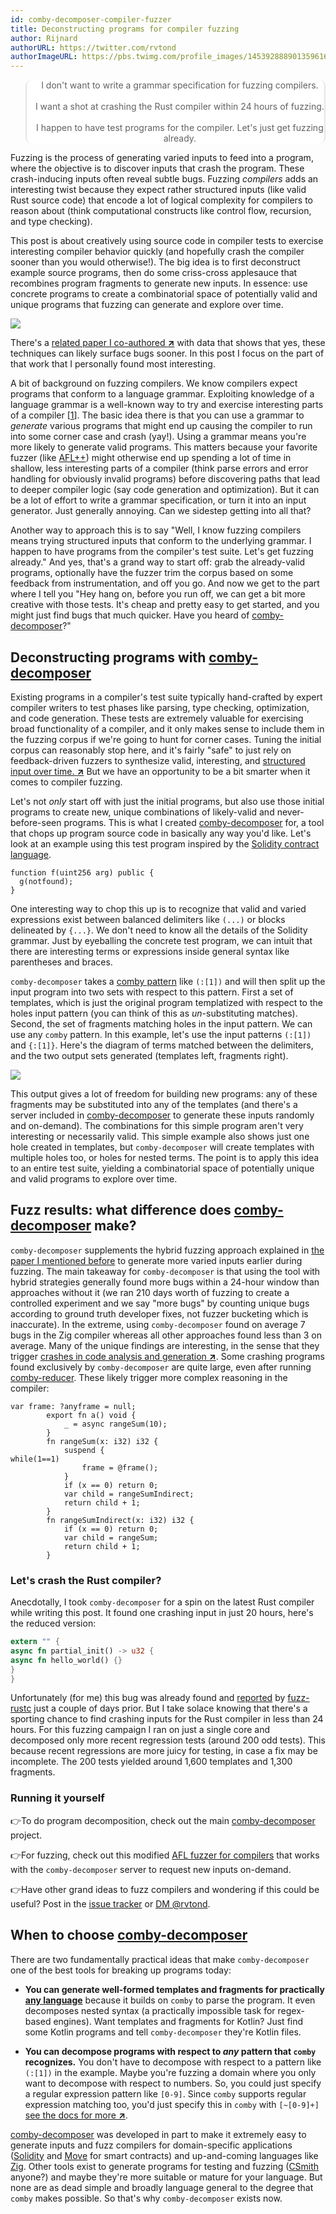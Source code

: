 ```yaml
---
id: comby-decomposer-compiler-fuzzer
title: Deconstructing programs for compiler fuzzing
author: Rijnard
authorURL: https://twitter.com/rvtond
authorImageURL: https://pbs.twimg.com/profile_images/1453928889013596163/PHv3cB1g_400x400.jpg 
---
```


<style>
table td {
   padding: 0px;
   border: none;
}
table tr {
   padding: 0px;
   border: none;
}
blockquote {
    text-align: center;
    background: white;
    border: 2px solid rgba(1, 1, 1, .1);
    border-radius: 10px;
    border-top: 0px;
    border-bottom: 0px;
#    border-right: 0px;
#    border-left: 0px;
}
</style>

> I don't want to write a grammar specification for fuzzing compilers. <br><br> I want a shot at crashing the Rust compiler within 24 hours of fuzzing. <br><br> I happen to have test programs for the compiler. Let's just get fuzzing already.


Fuzzing is the process of generating varied inputs to feed into a program,
where the objective is to discover inputs that crash the program.  These
crash-inducing inputs often reveal subtle bugs.  Fuzzing _compilers_ adds an
interesting twist because they expect rather structured inputs (like valid Rust
source code) that encode a lot of logical complexity for compilers to reason
about (think computational constructs like control flow, recursion, and type
checking). 

This post is about creatively using source code in compiler tests to exercise
interesting compiler behavior quickly (and hopefully crash the compiler sooner
than you would otherwise!). The big idea is to
first deconstruct example source programs, then do some criss-cross applesauce
that recombines program fragments to generate new inputs. 
In essence: use
concrete programs to create a combinatorial space of potentially valid and
unique programs that fuzzing can generate and explore over time. 


![](../../../../img/compiler-decompose-fuzz.svg)


There's a [related paper I co-authored <b>↗</b>](https://agroce.github.io/cc22.pdf) with
data that shows that yes, these techniques can likely surface bugs sooner. In
this post I focus on the part of that work that I personally found most
interesting.  


A bit of background on fuzzing compilers. We know compilers expect programs
that conform to a language grammar. Exploiting knowledge of a language grammar
is a well-known way to try and exercise interesting parts of a compiler [[1](https://www.fuzzingbook.org/html/Grammars.html)]. The
basic idea there is that you can use a grammar to _generate_ various programs
that might end up causing the compiler to run into some corner case and crash
(yay!). Using a grammar means you're more likely to generate valid programs.
This matters because your favorite fuzzer (like
[AFL++](https://github.com/AFLplusplus/AFLplusplus)) might otherwise end up
spending a lot of time in shallow, less interesting parts of a compiler (think
parse errors and error handling for obviously invalid programs) before
discovering paths that lead to deeper compiler logic (say code generation and
optimization). But it can be a lot of effort to write a grammar specification,
or turn it into an input generator. Just generally annoying.  Can we sidestep
getting into all that?

Another way to approach this is to say "Well, I know fuzzing compilers means
trying structured inputs that conform to the underlying grammar. I happen to
have programs from the compiler's test suite. Let's get fuzzing already." And
yes, that's a grand way to start off: grab the already-valid programs,
optionally have the fuzzer trim the corpus based on some feedback from
instrumentation, and off you go. And now we get to the part where I
tell you "Hey hang on, before you run off, we can get a bit more creative with
those tests. It's cheap and pretty easy to get started, and you might just find bugs that much quicker.
Have you heard of [comby-decomposer](https://github.com/comby-tools/comby-decomposer)?"

## Deconstructing programs with [comby-decomposer](https://github.com/comby-tools/comby-decomposer)

Existing programs in a compiler's test suite typically hand-crafted by expert
compiler writers to test phases like parsing, type checking, optimization, and
code generation. These tests are extremely valuable for exercising broad
functionality of a compiler, and it only makes sense to include them in the
fuzzing corpus if we're going to hunt for corner cases. Tuning the initial
corpus can reasonably stop here, and it's fairly "safe" to just rely on
feedback-driven fuzzers to synthesize valid, interesting, and 
[structured input over time. <b>↗</b>](https://lcamtuf.blogspot.com/2014/11/pulling-jpegs-out-of-thin-air.html)
But we have an opportunity to be a bit smarter when it comes to compiler
fuzzing.  

Let's not _only_ start off with just the initial programs, but also use
those initial programs to create new, unique combinations of likely-valid and
never-before-seen programs. This is what I created
[comby-decomposer](https://github.com/comby-tools/comby-decomposer) for,
a tool that chops up program source code in basically any way you'd like.
Let's look at an example using this test program inspired by the [Solidity contract language](https://sourcegraph.com/github.com/ethereum/solidity/-/blob/test/libsolidity/syntaxTests/nameAndTypeResolution/002_undeclared_name.sol).


```
function f(uint256 arg) public {
  g(notfound);
}
```

One interesting way to chop this up is to recognize that valid and varied expressions
exist between balanced delimiters like `(...)` or blocks delineated by
`{...}`. We don't need to know all the details of the Solidity grammar. Just by
eyeballing the concrete test program, we can intuit that there are interesting
terms or expressions inside general syntax like parentheses and
braces.

`comby-decomposer` takes a [comby pattern](https://comby.dev/docs/syntax-reference) like `(:[1])`
and will then split up the input program into two sets with respect to this pattern. First a
set of templates, which is just the original program templatized with respect
to the holes input pattern (you can think of this as _un_-substituting matches).
Second, the set of fragments matching holes in the input pattern. We can use
any `comby` pattern. In this example, let's use the
input patterns `(:[1])` and `{:[1]}`. Here's the diagram of terms matched
between the delimiters, and the two output sets generated (templates left,
fragments right).

![](../../../../img/program-deconstruct.svg)

This output gives a lot of freedom for building new programs: any of these
fragments may be substituted into any of the templates (and there's a server
included in
[comby-decomposer](https://github.com/comby-tools/comby-decomposer#on-demand-input-generation)
to generate these inputs randomly and on-demand).  The combinations for this
simple program aren't very interesting or necessarily valid.  This simple
example also shows just one hole created in templates, but `comby-decomposer` will
create templates with multiple holes too, or holes for nested terms.  The point
is to apply this idea to an entire test suite, yielding a combinatorial space
of potentially unique and valid programs to explore over time. 

## Fuzz results: what difference does [comby-decomposer](https://github.com/comby-tools/comby-decomposer) make?



`comby-decomposer` supplements the 
hybrid fuzzing approach explained in [the paper I mentioned before](https://agroce.github.io/cc22.pdf) to generate more varied inputs earlier during fuzzing.
The main takeaway for
`comby-decomposer` is that using the tool with hybrid strategies
generally found more bugs within a 24-hour window than approaches without it
(we ran 210 days worth of fuzzing to create a controlled experiment and we say
"more bugs" by counting unique bugs according to ground truth developer fixes,
not fuzzer bucketing which is inaccurate). In the extreme, 
using `comby-decomposer` found on average 7 bugs in the Zig compiler whereas all
other approaches found less than 3 on average. Many of the unique findings are interesting, in the
sense that they trigger [crashes in code analysis and generation <b>↗</b>](https://docs.google.com/spreadsheets/d/1k79eqGpYgXAcwtDbHoIhUjezmlviZrV9M9ueL_JJJ5A/edit#gid=0). 
Some crashing programs found exclusively by `comby-decomposer` are quite large, even after running [comby-reducer](../../../../blog/2021/03/26/comby-reducer). These likely trigger
more complex reasoning in the compiler:

```zig
var frame: ?anyframe = null;
        export fn a() void {
            _ = async rangeSum(10);
        }
        fn rangeSum(x: i32) i32 {
            suspend {
while(1==1)
                frame = @frame();
            }
            if (x == 0) return 0;
            var child = rangeSumIndirect;
            return child + 1;
        }
        fn rangeSumIndirect(x: i32) i32 {
            if (x == 0) return 0;
            var child = rangeSum;
            return child + 1;
        }
```

### Let's crash the Rust compiler?

Anecdotally, I took `comby-decomposer` for a spin on the latest Rust compiler
while writing this post.  It found one crashing input in just 20 hours, here's
the reduced version:


```rust
extern "" {
async fn partial_init() -> u32 {
async fn hello_world() {}
}
}
```

Unfortunately (for me) this bug was already found and [reported](https://github.com/rust-lang/rust/issues/95829) by
[fuzz-rustc](https://github.com/dwrensha/fuzz-rustc) just a couple of days
prior.  But I take solace knowing that there's a sporting chance to find
crashing inputs for the Rust compiler in less than 24 hours. For this fuzzing
campaign I ran on just a single core and decomposed only more recent regression
tests (around 200 odd tests).
This because recent regressions are more juicy for testing, in case a
fix may be incomplete. The 200 tests yielded around 1,600 templates and 1,300
fragments. 

### Running it yourself

👉To do program decomposition, check out the main
[comby-decomposer](https://github.com/comby-tools/comby-decomposer) project.

👉For fuzzing, check out this modified [AFL fuzzer for
compilers](https://github.com/agroce/afl-compiler-fuzzer#01-usage) that
works with the `comby-decomposer` server to request new inputs on-demand. 

👉Have other grand ideas to fuzz compilers and wondering if this could be useful? Post in the [issue tracker](https://github.com/comby-tools/comby-decomposer/issues/new) or [DM @rvtond](https://twitter.com/rvtond).

## When to choose [comby-decomposer](https://github.com/comby-tools/comby-decomposer)

There are two fundamentally practical ideas that make `comby-decomposer` one of the best tools for breaking up programs today:

- <b>You can generate well-formed templates and fragments for practically [any language](../docs/overview#does-it-work-on-my-language)</b> because it builds on `comby` to parse the program. It even decomposes nested syntax (a practically impossible task for regex-based engines). Want templates and fragments for Kotlin? Just find some Kotlin programs and tell `comby-decomposer` they're Kotlin files.

- <b>You can decompose programs with respect to _any_ pattern that `comby` recognizes.</b> You don't have to decompose with respect to a pattern like `(:[1])` in the example. Maybe you're fuzzing a domain where you only want to decompose with respect to numbers. So, you could just specify a regular expression pattern like `[0-9]`. Since `comby` supports regular expression matching too, you'd just specify this in `comby` with  `[~[0-9]+]` [see the docs for more <b>↗</b>](https://github.com/comby-tools/comby-decomposer#customizing-decomposition).

[comby-decomposer](https://github.com/comby-tools/comby-decomposer) was developed in part to make it extremely easy to generate
inputs and fuzz compilers for domain-specific applications
([Solidity](https://docs.soliditylang.org/en/v0.8.13/) and
[Move](https://move-book.com/) for smart contracts) and up-and-coming languages
like [Zig](https://ziglang.org/).  Other tools exist to generate programs for
testing and fuzzing ([CSmith](https://github.com/csmith-project/csmith)
anyone?) and maybe they're more suitable or mature for your language. But none
are as dead simple and broadly language general to the degree that `comby`
makes possible. So that's why `comby-decomposer` exists now. 
